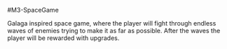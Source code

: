 #M3-SpaceGame

Galaga inspired space game, where the player will fight through endless waves of enemies trying to make it as far as possible. After the waves the player will be rewarded with upgrades.
